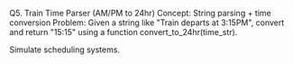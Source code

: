 Q5. Train Time Parser (AM/PM to 24hr)
Concept: String parsing + time conversion
Problem:
Given a string like "Train departs at 3:15PM", convert and return "15:15" using a function convert_to_24hr(time_str).

Simulate scheduling systems.